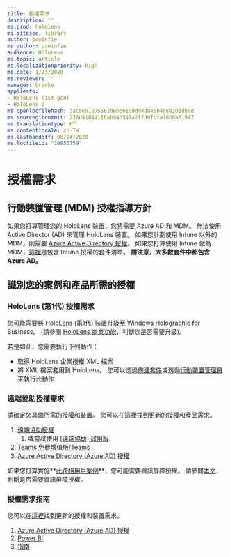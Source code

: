 ```yaml
---
title: 授權需求
description: ''
ms.prod: hololens
ms.sitesec: library
author: pawinfie
ms.author: pawinfie
audience: HoloLens
ms.topic: article
ms.localizationpriority: high
ms.date: 1/23/2020
ms.reviewer: ''
manager: bradke
appliesto:
- HoloLens (1st gen)
- HoloLens 2
ms.openlocfilehash: 3ac86512755620ebb6159dd4d845b488e203dbad
ms.sourcegitcommit: 238d41844116ab94d347a2ffd0fbfa18b8a81947
ms.translationtype: HT
ms.contentlocale: zh-TW
ms.lasthandoff: 08/24/2020
ms.locfileid: "10956759"
---
```

# 授權需求

## 行動裝置管理 (MDM) 授權指導方針

如果您打算管理您的 HoloLens 裝置，您將需要 Azure AD 和 MDM。 無法使用 Active Director (AD) 來管理 HoloLens 裝置。
如果您計劃使用 Intune 以外的 MDM，則需要 [Azure Active Directory 授權](https://docs.microsoft.com/azure/active-directory/fundamentals/active-directory-whatis)。
如果您打算使用 Intune 做為 MDM，[這裡](https://docs.microsoft.com/intune/fundamentals/licenses)是包含 Intune 授權的套件清單。 **請注意，大多數套件中都包含 Azure AD。**

## 識別您的案例和產品所需的授權

### HoloLens (第1代) 授權需求

您可能需要將 HoloLens (第1代) 裝置升級至 Windows Holographic for Business。 (請參閱 [HoloLens 商業功能](holoLens-commercial-features.md#feature-comparison-between-editions)，判斷您是否需要升級)。

 若是如此，您需要執行下列動作：

- 取得 HoloLens 企業授權 XML 檔案
- 將 XML 檔案套用到 HoloLens。 您可以透過[佈建套件](hololens-provisioning.md)或透過[行動裝置管理員](https://docs.microsoft.com/intune/configuration/holographic-upgrade)來執行此動作

### 遠端協助授權需求

請確定您具備所需的授權和裝置。 您可以在[這裡](https://docs.microsoft.com/dynamics365/mixed-reality/remote-assist/requirements)找到更新的授權和產品需求。

1. [遠端協助授權](https://docs.microsoft.com/dynamics365/mixed-reality/remote-assist/buy-and-deploy-remote-assist)
    1. 或嘗試使用 [[遠端協助] 試用版](https://docs.microsoft.com/dynamics365/mixed-reality/remote-assist/try-remote-assist)
1. [Teams 免費增值版/Teams](https://products.office.com/microsoft-teams/free)
1. [Azure Active Directory (Azure AD) 授權](https://docs.microsoft.com/azure/active-directory/fundamentals/active-directory-whatis)

如果您打算實施**[此跨租用戶案例](https://docs.microsoft.com/dynamics365/mixed-reality/remote-assist/cross-tenant-overview#scenario-2-leasing-services-to-other-tenants)**，您可能需要資訊屏障授權。 請參閱[本文](https://docs.microsoft.com/dynamics365/mixed-reality/remote-assist/cross-tenant-licensing-implementation#step-1-determine-if-information-barriers-are-necessary)，判斷是否需要資訊屏障授權。

### 授權需求指南

您可以在[這裡](https://docs.microsoft.com/dynamics365/mixed-reality/guides/requirements)找到更新的授權和裝置需求。

1. [Azure Active Directory (Azure AD) 授權](https://docs.microsoft.com/azure/active-directory/fundamentals/active-directory-whatis)
1. [Power BI](https://powerbi.microsoft.com/desktop/)
1. [指南](https://docs.microsoft.com/dynamics365/mixed-reality/guides/setup)
